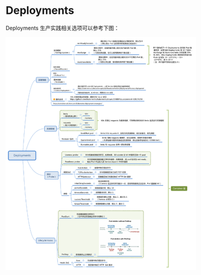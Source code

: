 # Deployments

Deployments 生产实践相关选项可以参考下图：

![](https://raw.githubusercontent.com/opskumu/Day/master/awesome-map/Deployments.png)
